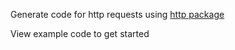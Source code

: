 Generate code for http requests using [http package](https://pub.dev/packages/http)

View example code to get started
